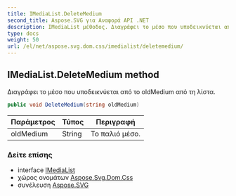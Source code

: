 ```yaml
---
title: IMediaList.DeleteMedium
second_title: Aspose.SVG για Αναφορά API .NET
description: IMediaList μέθοδος. Διαγράφει το μέσο που υποδεικνύεται από το oldMedium από τη λίστα.
type: docs
weight: 50
url: /el/net/aspose.svg.dom.css/imedialist/deletemedium/
---
```

## IMediaList.DeleteMedium method

Διαγράφει το μέσο που υποδεικνύεται από το oldMedium από τη λίστα.

```csharp
public void DeleteMedium(string oldMedium)
```

| Παράμετρος | Τύπος | Περιγραφή |
| --- | --- | --- |
| oldMedium | String | Το παλιό μέσο. |

### Δείτε επίσης

* interface [IMediaList](../)
* χώρος ονομάτων [Aspose.Svg.Dom.Css](../../imedialist/)
* συνέλευση [Aspose.SVG](../../../)


